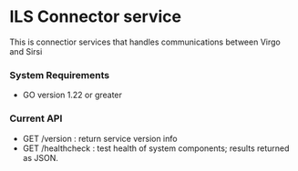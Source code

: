 # ILS Connector service

This is connectior services that handles communications between Virgo and Sirsi

### System Requirements
* GO version 1.22 or greater

### Current API

* GET /version : return service version info
* GET /healthcheck : test health of system components; results returned as JSON.
